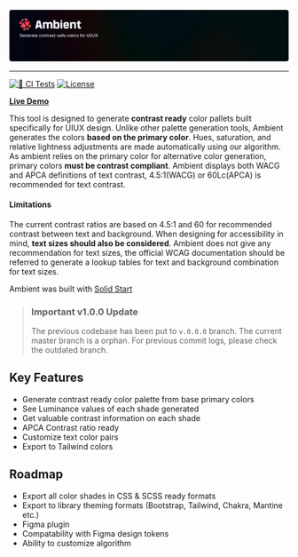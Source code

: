 ![Ambient - generate contrast safe colors for UIUX](https://github.com/kevintyj/ambient/raw/main/public/ambient.png)

---


[![🧪 CI Tests](https://github.com/kevintyj/ambient/actions/workflows/ci.yml/badge.svg?branch=main)](https://github.com/kevintyj/ambient/actions/workflows/ci.yml)
[![License](https://img.shields.io/github/license/kevintyj/ambient)](https://github.com/kevintyj/ambient/blob/main/LICENSE)

**[Live Demo](https://ambient-rvx.web.app/)**

This tool is designed to generate **contrast ready** color pallets built specifically for UIUX design. Unlike other palette generation tools, Ambient generates the colors **based on the primary color**. Hues, saturation, and relative lightness adjustments are made automatically using our algorithm. As ambient relies on the primary color for alternative color generation, primary colors **must be contrast compliant**. Ambient displays both WACG and APCA definitions of text contrast, 4.5:1(WACG) or 60Lc(APCA) is recommended for text contrast. 

#### Limitations

The current contrast ratios are based on 4.5:1 and 60 for recommended contrast between text and background. When designing for accessibility in mind,  **text sizes should also be considered**. Ambient does not give any recommendation for text sizes, the official WCAG documentation should be referred to generate a lookup tables for text and background combination for text sizes.

Ambient was built with [Solid Start](https://solidjs.com)

> ### Important v1.0.0 Update
> The previous codebase has been put to `v.0.0.0` branch. The current master branch is a orphan.
> For previous commit logs, please check the outdated branch.

## Key Features
- Generate contrast ready color palette from base primary colors
- See Luminance values of each shade generated
- Get valuable contrast information on each shade
- APCA Contrast ratio ready
- Customize text color pairs
- Export to Tailwind colors

## Roadmap
- Export all color shades in CSS & SCSS ready formats
- Export to library theming formats (Bootstrap, Tailwind, Chakra, Mantine etc.) 
- Figma plugin
- Compatability with Figma design tokens
- Ability to customize algorithm
